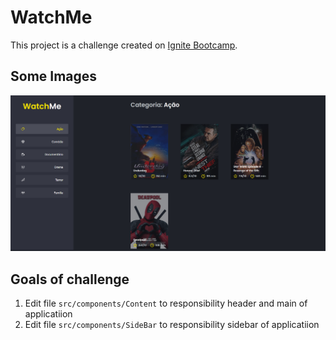 # WatchMe

This project is a challenge created on [Ignite Bootcamp](rocketseat.com.br/ignite).

## Some Images

<img src="./public/demo/home.png" alt="Home Page" width="600"/>

## Goals of challenge

1. Edit file `src/components/Content` to responsibility header and main of applicatiion
2. Edit file `src/components/SideBar` to responsibility sidebar of applicatiion
